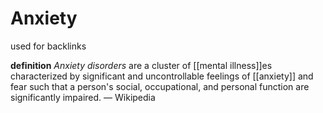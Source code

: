 # Anxiety

used for backlinks

**definition** _Anxiety disorders_ are a cluster of [[mental illness]]es characterized by significant and uncontrollable feelings of [[anxiety]] and fear such that a person's social, occupational, and personal function are significantly impaired. &mdash; Wikipedia
